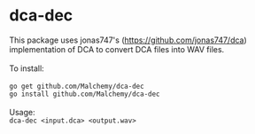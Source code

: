 # dca-dec


This package uses jonas747's (https://github.com/jonas747/dca) implementation of DCA to convert DCA files into WAV files.
<br /><br />
To install:
<br /><br />
```go get github.com/Malchemy/dca-dec```
<br />
```go install github.com/Malchemy/dca-dec```
<br /><br />
Usage:
<br />
```dca-dec <input.dca> <output.wav>```
